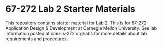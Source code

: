 67-272 Lab 2 Starter Materials
==============================================

This repository contains starter material for Lab 2.  This is for 67-272: Application Design & Development at Carnegie Mellon University. See lab information posted at cmu-is-272.org/labs for more details about lab requirements and procedures.

